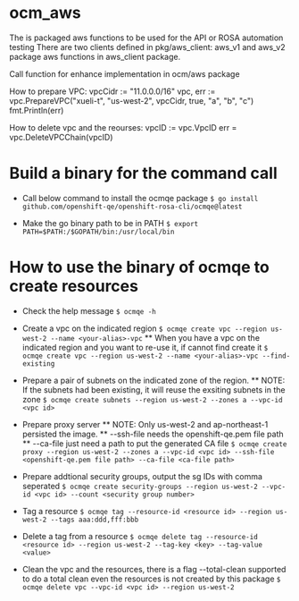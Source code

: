 # ocm_aws

The is packaged aws functions to be used for the API or ROSA automation testing
There are two clients defined in pkg/aws_client: aws_v1 and aws_v2
 package aws functions in aws_client package.

 Call function for enhance implementation in ocm/aws package

 How to prepare VPC:
    vpcCidr := "11.0.0.0/16"
	vpc, err := vpc.PrepareVPC("xueli-t", "us-west-2", vpcCidr, true, "a", "b", "c")
	fmt.Println(err)

How to delete vpc and the reourses:
	vpcID := vpc.VpcID
	err = vpc.DeleteVPCChain(vpcID)

# Build a binary for the command call
* Call below command to install the ocmqe package
`$ go install github.com/openshift-qe/openshift-rosa-cli/ocmqe@latest`

* Make the go binary path to be in PATH
`$ export PATH=$PATH:/$GOPATH/bin:/usr/local/bin`

# How to use the binary of ocmqe to create resources
* Check the help message
`$ ocmqe -h`

* Create a vpc on the indicated region
`$ ocmqe create vpc --region us-west-2 --name <your-alias>-vpc`
** When you have a vpc on the indicated region and you want to re-use it, if cannot find create it 
`$ ocmqe create vpc --region us-west-2 --name <your-alias>-vpc --find-existing`

* Prepare a pair of subnets on the indicated zone of the region. 
** NOTE: If the subnets had been existing, it will reuse the exsiting subnets in the zone
`$ ocmqe create subnets --region us-west-2 --zones a --vpc-id <vpc id>`

* Prepare proxy server
** NOTE: Only us-west-2 and ap-northeast-1 persisted the image.
** --ssh-file needs the openshift-qe.pem file path
** --ca-file just need a path to put the generated CA file
`$ ocmqe create proxy --region us-west-2 --zones a --vpc-id <vpc id> --ssh-file <openshift-qe.pem file path> --ca-file <ca-file path>`

* Prepare addtional security groups, output the sg IDs with comma seperated
`$ ocmqe create security-groups --region us-west-2 --vpc-id <vpc id> --count <security group number>`

* Tag a resource
`$ ocmqe tag --resource-id <resource id> --region us-west-2 --tags aaa:ddd,fff:bbb`

* Delete a tag from a resource
`$ ocmqe delete tag --resource-id <resource id> --region us-west-2 --tag-key <key> --tag-value <value>`

* Clean the vpc and the resources, there is a flag --total-clean supported to do a total clean even the resources is not created by this package
`$ ocmqe delete vpc --vpc-id <vpc id> --region us-west-2`